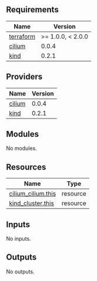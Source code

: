 <!-- BEGINNING OF PRE-COMMIT-TERRAFORM DOCS HOOK -->
## Requirements

| Name | Version |
|------|---------|
| <a name="requirement_terraform"></a> [terraform](#requirement\_terraform) | >= 1.0.0, < 2.0.0 |
| <a name="requirement_cilium"></a> [cilium](#requirement\_cilium) | 0.0.4 |
| <a name="requirement_kind"></a> [kind](#requirement\_kind) | 0.2.1 |

## Providers

| Name | Version |
|------|---------|
| <a name="provider_cilium"></a> [cilium](#provider\_cilium) | 0.0.4 |
| <a name="provider_kind"></a> [kind](#provider\_kind) | 0.2.1 |

## Modules

No modules.

## Resources

| Name | Type |
|------|------|
| [cilium_cilium.this](https://registry.terraform.io/providers/littlejo/cilium/0.0.4/docs/resources/cilium) | resource |
| [kind_cluster.this](https://registry.terraform.io/providers/tehcyx/kind/0.2.1/docs/resources/cluster) | resource |

## Inputs

No inputs.

## Outputs

No outputs.
<!-- END OF PRE-COMMIT-TERRAFORM DOCS HOOK -->